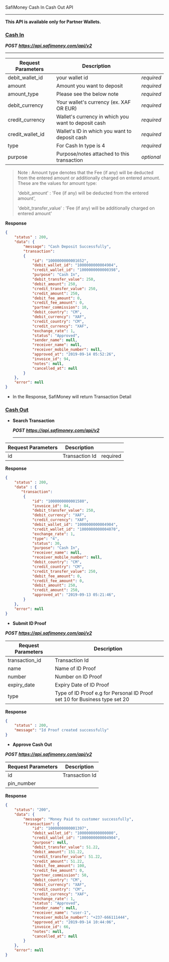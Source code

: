 SafiMoney Cash In Cash Out API

------

**This API is available only for Partner Wallets.**

### <u>**Cash In**</u>



***POST*** ***https://api.safimoney.com/api/v2***

------

| Request Parameters | Description                                         |            |
| ------------------ | --------------------------------------------------- | ---------- |
| debit_wallet_id    | your wallet id                                      | *required* |
| amount             | Amount you want to deposit                          | *required* |
| amount_type        | Please see the below note                           | *required* |
| debit_currency     | Your wallet's currency (ex. XAF OR EUR)             | *required* |
| credit_currency    | Wallet's currency in which you want to deposit cash | *required* |
| credit_wallet_id   | Wallet's ID in which you want to deposit cash       | *required* |
| type               | For Cash In type is 4                               | *required* |
| purpose            | Purpose/notes attached to this transaction          | *optional* |

> Note : Amount type denotes that the Fee (if any) will be deducted from the entered amount or additionally charged on entered amount.  
> These are the values for amount type:
>
> 'debit_amount' : 'Fee (if any) will be deducted from the entered amount',
>
> 'debit_transfer_value' : 'Fee (if any) will be additionally charged on entered amount'

**Response**

```json
{
	"status" : 200,
    "data": {
        "message": "Cash Deposit Successfully",
        "transaction": 
        {
            "id": "1000000000001652",
            "debit_wallet_id": "1000000000004904",
            "credit_wallet_id": "1000000000000398",
            "purpose": "Cash In",
            "debit_transfer_value": 250,
            "debit_amount": 250,
            "credit_transfer_value": 250,
            "credit_amount": 250,
            "debit_fee_amount": 0,
            "credit_fee_amount": 0,
            "partner_commission": 10,
            "debit_country": "CM",
            "debit_currency": "XAF",
            "credit_country": "CM",
            "credit_currency": "XAF",
            "exchange_rate": 1,
            "status": "Approved",
            "sender_name": null,
            "receiver_name": null,
            "receiver_mobile_number": null,
            "approved_at": "2019-09-14 05:52:26",
            "invoice_id": 94,
            "notes": null,
            "cancelled_at": null
        }
    },
    "error": null
}
```



- In the Response, SafiMoney will return Transaction Detail

  

### <u>Cash Out</u>



- **Search Transaction** 

  ***POST*** ***https://api.safimoney.com/api/v2***

  ------

| Request Parameters | Description    |          |
| ------------------ | -------------- | -------- |
| id                 | Transaction Id | required |

**Response**

```json
{
	"status" : 200,
    "data" : {
       "transaction": 
        {
            "id": "1000000000001580",
            "invoice_id": 84,
            "debit_transfer_value": 250,
            "debit_currency": "XAF",
            "credit_currency": "XAF",
            "debit_wallet_id": "1000000000004904",
            "credit_wallet_id": "1000000000004070",
            "exchange_rate": 1,
            "type": "4",
            "status": 30,
            "purpose": "Cash In",
            "receiver_name": null,
            "receiver_mobile_number": null,
            "debit_country": "CM",
            "credit_country": "CM",
            "credit_transfer_value": 250,
            "debit_fee_amount": 0,
            "credit_fee_amount": 0,
            "debit_amount": 250,
            "credit_amount": 250,
            "approved_at": "2019-09-13 05:21:46",   
        }
    },
    "error": null
}
```



- **Submit ID Proof**	    

***POST*** ***https://api.safimoney.com/api/v2***

| Request Parameters | Description                                                  |
| ------------------ | ------------------------------------------------------------ |
| transaction_id     | Transaction Id                                               |
| name               | Name of ID Proof                                             |
| number             | Number on ID Proof                                           |
| expiry_date        | Expiry Date of ID Proof                                      |
| type               | Type of ID Proof e.g for Personal ID Proof set 10 for Business type set 20 |

**Response**

```json
{
	"status" : 200,
    "message": "Id Proof created successfully"
}
```



- **Approve Cash Out**	    

***POST*** ***https://api.safimoney.com/api/v2***

| Request Parameters | Description    |
| ------------------ | -------------- |
| id                 | Transaction Id |
| pin_number         |                |

**Response**

```json
{
    "status": "200",
    "data": {
        "message": "Money Paid to customer successfully",
        "transaction": {
            "id": "1000000000001397",
            "debit_wallet_id": "1000000000000000",
            "credit_wallet_id": "1000000000004904",
            "purpose": null,
            "debit_transfer_value": 51.22,
            "debit_amount": 151.22,
            "credit_transfer_value": 51.22,
            "credit_amount": 51.22,
            "debit_fee_amount": 100,
            "credit_fee_amount": 0,
            "partner_commission": 50,
            "debit_country": "CM",
            "debit_currency": "XAF",
            "credit_country": "CM",
            "credit_currency": "XAF",
            "exchange_rate": 1,
            "status": "Approved",
            "sender_name": null,
            "receiver_name": "user-1",
            "receiver_mobile_number": "+237-666111444",
            "approved_at": "2019-09-14 10:44:06",
            "invoice_id": 66,
            "notes": null,
            "cancelled_at": null
        }
    },
    "error": null
}
```



